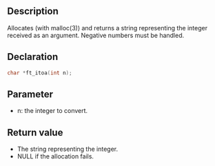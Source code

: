 ## Description
Allocates (with malloc(3)) and returns a string representing the integer received as an argument. Negative numbers must be handled.

## Declaration
```c
char *ft_itoa(int n);
```
## Parameter 
- n: the integer to convert.

## Return value
- The string representing the integer. 
- NULL if the allocation fails.